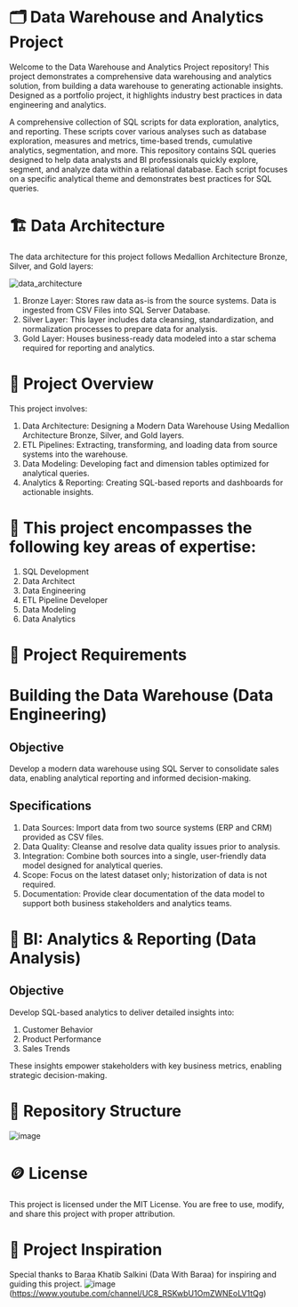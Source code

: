 # 🗂️ Data Warehouse and Analytics Project

Welcome to the Data Warehouse and Analytics Project repository!
This project demonstrates a comprehensive data warehousing and analytics solution, from building a data warehouse to generating actionable insights. Designed as a portfolio project, it highlights industry best practices in data engineering and analytics.

A comprehensive collection of SQL scripts for data exploration, analytics, and reporting. These scripts cover various analyses such as database exploration, measures and metrics, time-based trends, cumulative analytics, segmentation, and more. This repository contains SQL queries designed to help data analysts and BI professionals quickly explore, segment, and analyze data within a relational database. Each script focuses on a specific analytical theme and demonstrates best practices for SQL queries.

# 🏗️ Data Architecture
The data architecture for this project follows Medallion Architecture Bronze, Silver, and Gold layers:

![data_architecture](https://github.com/user-attachments/assets/2e6f35b7-3041-4ce2-9b51-45bd69b0a270)

1. Bronze Layer: Stores raw data as-is from the source systems. Data is ingested from CSV Files into SQL Server Database.
2. Silver Layer: This layer includes data cleansing, standardization, and normalization processes to prepare data for analysis.
3. Gold Layer: Houses business-ready data modeled into a star schema required for reporting and analytics.

# 📖 Project Overview
This project involves:

1. Data Architecture: Designing a Modern Data Warehouse Using Medallion Architecture Bronze, Silver, and Gold layers.
2. ETL Pipelines: Extracting, transforming, and loading data from source systems into the warehouse.
3. Data Modeling: Developing fact and dimension tables optimized for analytical queries.
4. Analytics & Reporting: Creating SQL-based reports and dashboards for actionable insights.

# 📌 This project encompasses the following key areas of expertise:

1. SQL Development
2. Data Architect
3. Data Engineering
4. ETL Pipeline Developer
5. Data Modeling
6. Data Analytics

# 📌 Project Requirements
# Building the Data Warehouse (Data Engineering)
## Objective
Develop a modern data warehouse using SQL Server to consolidate sales data, enabling analytical reporting and informed decision-making.

## Specifications
1. Data Sources: Import data from two source systems (ERP and CRM) provided as CSV files.
3. Data Quality: Cleanse and resolve data quality issues prior to analysis.
3. Integration: Combine both sources into a single, user-friendly data model designed for analytical queries.
4. Scope: Focus on the latest dataset only; historization of data is not required.
5. Documentation: Provide clear documentation of the data model to support both business stakeholders and analytics teams.

# 📌 BI: Analytics & Reporting (Data Analysis)
## Objective
Develop SQL-based analytics to deliver detailed insights into:

1. Customer Behavior
2. Product Performance
3. Sales Trends

These insights empower stakeholders with key business metrics, enabling strategic decision-making.

# 📂 Repository Structure

![image](https://github.com/user-attachments/assets/a66d879a-65ce-4c77-abe0-422223311179)

# 🪙 License
This project is licensed under the MIT License. You are free to use, modify, and share this project with proper attribution.

# 🎁 Project Inspiration
Special thanks to Baraa Khatib Salkini (Data With Baraa) for inspiring and guiding this project.
![image](https://github.com/user-attachments/assets/af21b13a-28a9-42a6-bebd-34da525719d8)
(https://www.youtube.com/channel/UC8_RSKwbU1OmZWNEoLV1tQg)

